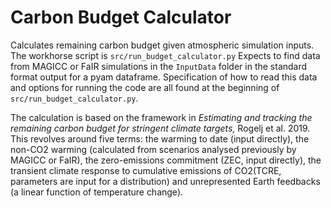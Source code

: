 # Carbon Budget Calculator
Calculates remaining carbon budget given atmospheric simulation inputs. 
The workhorse script is `src/run_budget_calculator.py`
Expects to find data from MAGICC or FaIR simulations in the `InputData` folder in the 
standard format output for a pyam dataframe. Specification of how to read this data 
and options for running the code are all found at the beginning of 
`src/run_budget_calculator.py`. 

The calculation is based on the framework in 
*Estimating and tracking the remaining carbon budget for stringent climate targets,* 
Rogelj et al. 2019. This revolves around five terms: the warming to date (input 
directly), the non-CO2 warming (calculated from scenarios analysed previously by MAGICC 
or FaIR), the zero-emissions commitment (ZEC, input directly), the  transient climate 
response to cumulative emissions of CO2(TCRE, parameters are input for a distribution)
and unrepresented Earth feedbacks (a linear function of temperature change).   
